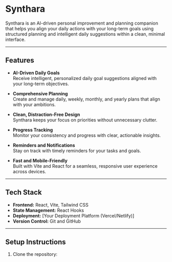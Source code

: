 # Synthara

Synthara is an AI-driven personal improvement and planning companion that helps you align your daily actions with your long-term goals using structured planning and intelligent daily suggestions within a clean, minimal interface.

---

## Features

- **AI-Driven Daily Goals**  
  Receive intelligent, personalized daily goal suggestions aligned with your long-term objectives.

- **Comprehensive Planning**  
  Create and manage daily, weekly, monthly, and yearly plans that align with your ambitions.

- **Clean, Distraction-Free Design**  
  Synthara keeps your focus on priorities without unnecessary clutter.

- **Progress Tracking**  
  Monitor your consistency and progress with clear, actionable insights.

- **Reminders and Notifications**  
  Stay on track with timely reminders for your tasks and goals.

- **Fast and Mobile-Friendly**  
  Built with Vite and React for a seamless, responsive user experience across devices.

---

## Tech Stack

- **Frontend:** React, Vite, Tailwind CSS
- **State Management:** React Hooks
- **Deployment:** [Your Deployment Platform (Vercel/Netlify)]
- **Version Control:** Git and GitHub

---

## Setup Instructions

1. Clone the repository:
